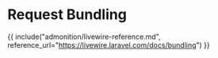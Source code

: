 # Request Bundling

{{ include("admonition/livewire-reference.md", reference_url="https://livewire.laravel.com/docs/bundling") }}
